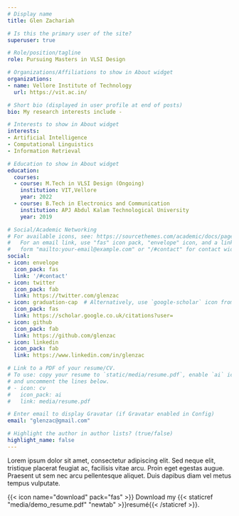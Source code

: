 ```yaml
---
# Display name
title: Glen Zachariah

# Is this the primary user of the site?
superuser: true

# Role/position/tagline
role: Pursuing Masters in VLSI Design

# Organizations/Affiliations to show in About widget
organizations:
- name: Vellore Institute of Technology 
  url: https://vit.ac.in/

# Short bio (displayed in user profile at end of posts)
bio: My research interests include - 

# Interests to show in About widget
interests:
- Artificial Intelligence
- Computational Linguistics
- Information Retrieval

# Education to show in About widget
education:
  courses:
  - course: M.Tech in VLSI Design (Ongoing)
    institution: VIT,Vellore
    year: 2022
  - course: B.Tech in Electronics and Communication
    institution: APJ Abdul Kalam Technological University
    year: 2019

# Social/Academic Networking
# For available icons, see: https://sourcethemes.com/academic/docs/page-builder/#icons
#   For an email link, use "fas" icon pack, "envelope" icon, and a link in the
#   form "mailto:your-email@example.com" or "/#contact" for contact widget.
social:
- icon: envelope
  icon_pack: fas
  link: '/#contact'
- icon: twitter
  icon_pack: fab
  link: https://twitter.com/glenzac
- icon: graduation-cap  # Alternatively, use `google-scholar` icon from `ai` icon pack
  icon_pack: fas
  link: https://scholar.google.co.uk/citations?user=
- icon: github
  icon_pack: fab
  link: https://github.com/glenzac
- icon: linkedin
  icon_pack: fab
  link: https://www.linkedin.com/in/glenzac

# Link to a PDF of your resume/CV.
# To use: copy your resume to `static/media/resume.pdf`, enable `ai` icons in `params.toml`, 
# and uncomment the lines below.
# - icon: cv
#   icon_pack: ai
#   link: media/resume.pdf

# Enter email to display Gravatar (if Gravatar enabled in Config)
email: "glenzac@gmail.com"

# Highlight the author in author lists? (true/false)
highlight_name: false
---
```


Lorem ipsum dolor sit amet, consectetur adipiscing elit. Sed neque elit, tristique placerat feugiat ac, facilisis vitae arcu. Proin eget egestas augue. Praesent ut sem nec arcu pellentesque aliquet. Duis dapibus diam vel metus tempus vulputate.

{{< icon name="download" pack="fas" >}} Download my {{< staticref "media/demo_resume.pdf" "newtab" >}}resumé{{< /staticref >}}.
